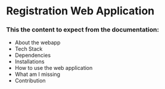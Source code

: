 # Registration Web Application

### This the content to expect from the documentation:

- About the webapp
- Tech Stack
- Dependencies
- Installations
- How to use the web application
- What am I missing
- Contribution
